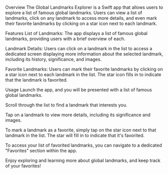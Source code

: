 Overview
The Global Landmarks Explorer is a Swift app that allows users to explore a list of famous global landmarks. Users can view a list of landmarks, click on any landmark to access more details, and even mark their favorite landmarks by clicking on a star icon next to each landmark.

Features
List of Landmarks: The app displays a list of famous global landmarks, providing users with a brief overview of each.

Landmark Details: Users can click on a landmark in the list to access a dedicated screen displaying more information about the selected landmark, including its history, significance, and images.

Favorite Landmarks: Users can mark their favorite landmarks by clicking on a star icon next to each landmark in the list. The star icon fills in to indicate that the landmark is favorited.

Usage
Launch the app, and you will be presented with a list of famous global landmarks.

Scroll through the list to find a landmark that interests you.

Tap on a landmark to view more details, including its significance and images.

To mark a landmark as a favorite, simply tap on the star icon next to that landmark in the list. The star will fill in to indicate that it's favorited.

To access your list of favorited landmarks, you can navigate to a dedicated "Favorites" section within the app.

Enjoy exploring and learning more about global landmarks, and keep track of your favorites!

